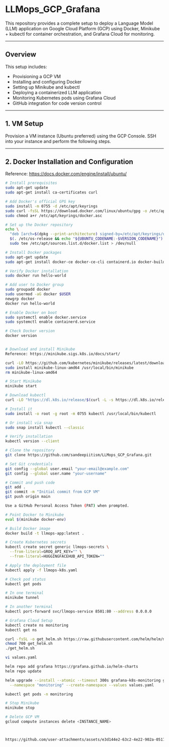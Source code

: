 # LLMops_GCP_Grafana

This repository provides a complete setup to deploy a Language Model (LLM) application on Google Cloud Platform (GCP) using Docker, Minikube + kubectl for container orchestration, and Grafana Cloud for monitoring.

---

## Overview

This setup includes:

- Provisioning a GCP VM
- Installing and configuring Docker
- Setting up Minikube and kubectl
- Deploying a containerized LLM application
- Monitoring Kubernetes pods using Grafana Cloud
- GitHub integration for code version control

---

## 1. VM Setup

Provision a VM instance (Ubuntu preferred) using the GCP Console. SSH into your instance and perform the following steps.

---

## 2. Docker Installation and Configuration

Reference: https://docs.docker.com/engine/install/ubuntu/

```bash
# Install prerequisites
sudo apt-get update
sudo apt-get install ca-certificates curl

# Add Docker's official GPG key
sudo install -m 0755 -d /etc/apt/keyrings
sudo curl -fsSL https://download.docker.com/linux/ubuntu/gpg -o /etc/apt/keyrings/docker.asc
sudo chmod a+r /etc/apt/keyrings/docker.asc

# Set up the Docker repository
echo \
  "deb [arch=$(dpkg --print-architecture) signed-by=/etc/apt/keyrings/docker.asc] https://download.docker.com/linux/ubuntu \
  $(. /etc/os-release && echo "${UBUNTU_CODENAME:-$VERSION_CODENAME}") stable" | \
  sudo tee /etc/apt/sources.list.d/docker.list > /dev/null

# Install Docker packages
sudo apt-get update
sudo apt-get install docker-ce docker-ce-cli containerd.io docker-buildx-plugin docker-compose-plugin

# Verify Docker installation
sudo docker run hello-world

# Add user to Docker group
sudo groupadd docker
sudo usermod -aG docker $USER
newgrp docker
docker run hello-world

# Enable Docker on boot
sudo systemctl enable docker.service
sudo systemctl enable containerd.service

# Check Docker version
docker version


# Download and install Minikube
Reference: https://minikube.sigs.k8s.io/docs/start/

curl -LO https://github.com/kubernetes/minikube/releases/latest/download/minikube-linux-amd64
sudo install minikube-linux-amd64 /usr/local/bin/minikube
rm minikube-linux-amd64

# Start Minikube
minikube start

# Download kubectl
curl -LO "https://dl.k8s.io/release/$(curl -L -s https://dl.k8s.io/release/stable.txt)/bin/linux/amd64/kubectl"

# Install it
sudo install -o root -g root -m 0755 kubectl /usr/local/bin/kubectl

# Or install via snap
sudo snap install kubectl --classic

# Verify installation
kubectl version --client

# Clone the repository
git clone https://github.com/sandeepiitism/LLMops_GCP_Grafana.git

# Set Git credentials
git config --global user.email "your-email@example.com"
git config --global user.name "your-username"

# Commit and push code
git add .
git commit -m "Initial commit from GCP VM"
git push origin main

Use a GitHub Personal Access Token (PAT) when prompted.

# Point Docker to Minikube
eval $(minikube docker-env)

# Build Docker image
docker build -t llmops-app:latest .

# Create Kubernetes secrets
kubectl create secret generic llmops-secrets \
  --from-literal=GROQ_API_KEY="" \
  --from-literal=HUGGINGFACEHUB_API_TOKEN=""

# Apply the deployment file
kubectl apply -f llmops-k8s.yaml

# Check pod status
kubectl get pods

# In one terminal
minikube tunnel

# In another terminal
kubectl port-forward svc/llmops-service 8501:80 --address 0.0.0.0

# Grafana Cloud Setup
kubectl create ns monitoring
kubectl get ns

curl -fsSL -o get_helm.sh https://raw.githubusercontent.com/helm/helm/main/scripts/get-helm-3
chmod 700 get_helm.sh
./get_helm.sh

vi values.yaml

helm repo add grafana https://grafana.github.io/helm-charts
helm repo update

helm upgrade --install --atomic --timeout 300s grafana-k8s-monitoring grafana/k8s-monitoring \
  --namespace "monitoring" --create-namespace --values values.yaml

kubectl get pods -n monitoring

# Stop Minikube
minikube stop

# Delete GCP VM
gcloud compute instances delete <INSTANCE_NAME>



https://github.com/user-attachments/assets/e3d144e2-63c2-4e22-902a-0517b730ab19
